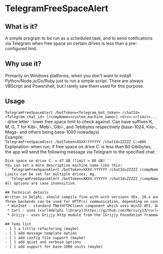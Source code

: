 # TelegramFreeSpaceAlert

## What is it?  
A simple program to be run as a scheduled task, and to send notifications via Telegram when free space on certain drives is less than a pre-configured limit.  
  
## Why use it?  
Primarily on Windows platforms, when you don't want to install Python/Node.js/Go/Ruby just to run a simple script. There are always VBScript and Powershell, but I rarely saw them used for this purpose.
  
## Usage  
```TelegramFreeSpaceAlert /botToken=<Telegram_bot_token> /chatId=<Telegram_chat_id> [/compName=<custom_machine_name>] <drv>:=<limit>...```  
<drv>: drive letter
<limit>: lower free space limit to check against. Can have suffixes K, M, G, T for Kibi-, Mebi-, Gibi-, and Tebibytes respectively (base-1024, Kilo-, Mega- and others being base-1000 nowadays).  
Example:   
```TelegramFreeSpaceAlert /botToken=XXXX:YYYYYY /chatId=ZZZZZ C:=80G```   
Explanation: when run, if free space on drive C: is less than 80 Gibibytes, the app will send the following message via Telegram to the specified chat:  
```ALERT from DESKTOP-DX291:  
Disk space on drive C: = 47 GB (limit = 80 GB)```  
You can set a more descriptive machine name like this:   
```TelegramFreeSpaceAlert /botToken=XXXX:YYYYYY /chatId=ZZZZZ /compName=Office-2nd-Floor C:=80G```   
Limits can be set for multiple drives, eg.  
```TelegramFreeSpaceAlert /botToken=XXXX:YYYYYY /chatId=ZZZZZ /compName=Boss-PC C:=200G D:=500G E:=1T```   
All options are case insensitive.   
  
## Technical details  
Written in Delphi, should compile fine with with versions XEx, 10.x and up.  
Three backends can be used for HTTP(s) communication, depending on conditional defines:  
 * WinInet - standard TNetHTTPClient component which uses Win32 API. Doesn't require any additional libraries, but can have issues with newer TLS versions on older OSes;  
 * Curl - uses [curl4delphi library](https://github.com/Mercury13/curl4delphi), recent versions handle newer TLS protocols fine, requires libcurl.dll to be present in app directory; good option for older OSes;  
 * Grijjy - uses Grijjy.Http module from the [Grijjy Foundation framework](https://github.com/grijjy/GrijjyFoundation) for Delphi.
  
## Todo list  
- [ ] a little refactoring (maybe)  
- [ ] add message template option  
- [ ] add config file support (maybe)  
- [ ] add quiet and verbose options  
- [ ] add support for base-1000 units (maybe)  

